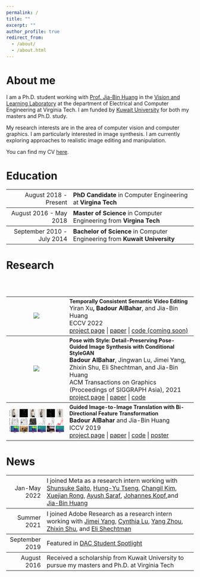 ```yaml
---
permalink: /
title: ""
excerpt: ""
author_profile: true
redirect_from: 
  - /about/
  - /about.html
---
```

About me
======

I am a Ph.D. student working with [Prof. Jia-Bin Huang](https://filebox.ece.vt.edu/~jbhuang/) in the [Vision and Learning Laboratory](https://filebox.ece.vt.edu/~jbhuang/people.html) at the department of Electrical and Computer Engineering at Virginia Tech. I am funded by [Kuwait University](http://www.kuniv.edu.kw) for both my masters and Ph.D. study.

My research interests are in the area of computer vision and computer graphics. I am particularly interested in image synthesis. I am currently exploring approaches to realistic image editing and manipulation.

You can find my CV [here](https://filebox.ece.vt.edu/~Badour/personal/cv-badour.pdf).

Education
======

<table style="width:100%">
  <tr style="font-size:16px">
    <th style="text-align:right">
      <span style="font-weight:normal">August 2018 - Present</span>
    </th>
    <th style="text-align:left">
      PhD Candidate <span style="font-weight:normal">in Computer Engineering at </span>Virgina Tech
    </th>
  </tr>
  
  <tr style="font-size:16px">
    <th style="text-align:right">
      <span style="font-weight:normal">August 2016 - May 2018</span>
    </th>
    <th style="text-align:left">
      Master of Science <span style="font-weight:normal">in Computer Engineering from</span> Virgina Tech
    </th>
  </tr>
  
  <tr style="font-size:16px">
    <th style="text-align:right">
      <span style="font-weight:normal">September 2010 - July 2014</span>
    </th>
    <th style="text-align:left">
      Bachelor of Science <span style="font-weight:normal">in Computer Engineering from</span> Kuwait University
    </th>
  </tr>
</table>

<!-- * **PhD Candidate** in Computer Engineering at **Virgina Tech** _(August 2018 - Present)_
* **Master of Science** in Computer Engineering from **Virgina Tech** _(August 2016 - May 2018)_
* **Bachelor of Science** in Computer Engineering from **Kuwait University** _(September 2010 - July 2014)_
 -->
 
Research
======
<!-- |  |  |
| --- | --- |
| <figure style="width: 200px"> <img src="../images/guided_pix2pix_teaser.png" alt=""> | </figure>**Guided Image-to-Image Translation with Bi-Directional Feature Transformation**<br/>**Badour AlBahar**, Jia-Bin Huang<br/>ICCV 2019<br/>[project](https://filebox.ece.vt.edu/~Badour/guided_pix2pix.html) \| [paper](https://arxiv.org/abs/1910.11328) \| [code](https://github.com/vt-vl-lab/Guided-pix2pix) \| [poster](https://filebox.ece.vt.edu/~Badour/figures/guided_pix2pix_poster.pdf) | -->

<table style="width:100%">
  
  <tr>
    <th>
      <img src="../images/videogan_teaser.gif" width="350"/>
    </th>
    <th style="text-align:left">
            Temporally Consistent Semantic Video Editing<br>
            <span style="font-size:16px"><span style="font-weight:normal">Yiran Xu</span>, Badour AlBahar<span style="font-weight:normal">, and Jia-Bin Huang</span></span><br>
            <span style="font-weight:normal;font-size:16px">ECCV 2022</span><br>
            <span style="font-weight:normal;font-size:16px"><a href="https://video-edit-gan.github.io/">project page</a> | <a href="https://arxiv.org/pdf/2206.10590.pdf">paper</a> | <a href="">code (coming soon)</a></span>
    </th>
  </tr>
  
  <br>
  
  <tr>
    <th>
      <img src="../images/posewithstyle_teaser.png" width="350"/>
    </th>
    <th style="text-align:left">
            Pose with Style: Detail-Preserving Pose-Guided Image Synthesis with Conditional StyleGAN<br>
            <span style="font-size:16px">Badour AlBahar<span style="font-weight:normal">, Jingwan Lu, Jimei Yang, Zhixin Shu, Eli Shechtman, and Jia-Bin Huang</span></span><br>
            <span style="font-weight:normal;font-size:16px">ACM Transactions on Graphics (Proceedings of SIGGRAPH Asia), 2021</span><br>
            <span style="font-weight:normal;font-size:16px"><a href="https://pose-with-style.github.io/">project page</a> | <a href="https://pose-with-style.github.io/asset/paper.pdf">paper</a> | <a href="https://github.com/BadourAlBahar/pose-with-style">code</a></span>
    </th>
  </tr>
  
  <br>
  
  <tr>
    <th>
      <img src="../images/guided_pix2pix_teaser.png" width="350"/>
    </th>
    <th style="text-align:left">
            Guided Image-to-Image Translation with Bi-Directional Feature Transformation<br>
            <span style="font-size:16px">Badour AlBahar<span style="font-weight:normal"> and Jia-Bin Huang</span></span><br>
            <span style="font-weight:normal;font-size:16px">ICCV 2019</span><br>
            <span style="font-weight:normal;font-size:16px"><a href="https://filebox.ece.vt.edu/~Badour/guided_pix2pix.html">project page</a> | <a href="https://arxiv.org/abs/1910.11328">paper</a> | <a href="https://github.com/vt-vl-lab/Guided-pix2pix">code</a> | <a href="https://filebox.ece.vt.edu/~Badour/figures/guided_pix2pix_poster.pdf">poster</a></span>
    </th>
  </tr>
  
  
  
</table>

News
======

<table style="width:100%">
  <col style="width:20%">
  <col style="width:80%">
  
  <tr style="font-size:16px">
    <th style="text-align:right">
      <span style="font-weight:normal">Jan-May 2022</span>
    </th>
    <th style="text-align:left">
      <span style="font-weight:normal">I joined Meta as a research intern working with <a href="http://www-scf.usc.edu/~saitos/">Shunsuke Saito</a>, <a href="https://hytseng0509.github.io/">Hung-Yu Tseng</a>, <a href="https://changilkim.com/">Changil Kim</a>, <a href="https://xrong.org/">Xuejian Rong</a>, <a href="https://www.linkedin.com/in/ayush29feb">Ayush Saraf</a>, <a href="http://johanneskopf.de/">Johannes Kopf</a>,and <a href="https://jbhuang0604.github.io/">Jia-Bin Huang</a></span>
    </th>
  </tr>
  
  <tr style="font-size:16px">
    <th style="text-align:right">
      <span style="font-weight:normal">Summer 2021</span>
    </th>
    <th style="text-align:left">
      <span style="font-weight:normal">I joined Adobe Research as a research intern working with <a href="https://eng.ucmerced.edu/people/jyang44">Jimei Yang</a>, <a href="https://research.adobe.com/person/jingwan-lu/">Cynthia Lu</a>, <a href="https://people.umass.edu/~yangzhou/">Yang Zhou</a>, <a href="https://zhixinshu.github.io/">Zhixin Shu</a>, and <a href="https://research.adobe.com/person/eli-shechtman/">Eli Shechtman</a></span>
    </th>
  </tr>
  
  <tr style="font-size:16px">
    <th style="text-align:right">
      <span style="font-weight:normal">September 2019</span>
    </th>
    <th style="text-align:left">
      <span style="font-weight:normal">Featured in <a href="https://dac.cs.vt.edu/2019/09/17/dac-student-spotlight-badour-albahar/">DAC Student Spotlight</a></span>
    </th>
  </tr>
  
  <tr style="font-size:16px">
    <th style="text-align:right">
      <span style="font-weight:normal">August 2016</span>
    </th>
    <th style="text-align:left">
      <span style="font-weight:normal">Received a scholarship from Kuwait University to pursue my masters and Ph.D. at Virginia Tech</span>
    </th>
  </tr>
</table>
